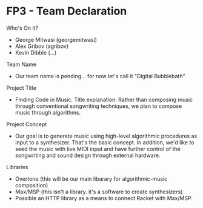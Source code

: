 # FP3 - Team Declaration


Who's On it?
* George Mitwasi (georgemitwasi)
* Alex Gribov (agribov)
* Kevin Dibble (...)


Team Name
* Our team name is pending... for now let's call it "Digital Bubblebath"


Project Title
* Finding Code in Music. Title explanation: Rather than composing music through conventional songwriting techniques, we plan to compose music through algorithms.


Project Concept
*  Our goal is to generate music using high-level algorithmic procedures as input to a synthesizer. That's the basic concept. In addition, we'd like to seed the music with live MIDI input and have further control of the songwriting and sound design through external hardware.


Libraries
* Overtone (this will be our main libarary for algorithmic-music composition)
* Max/MSP (this isn't a library. it's a software to create synthesizers)
* Possible an HTTP library as a means to connect Racket with Max/MSP.
